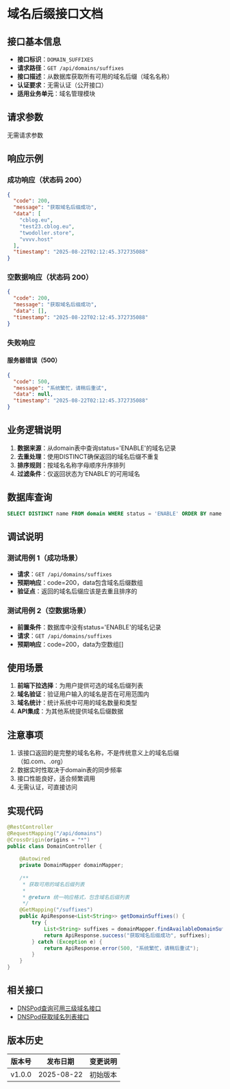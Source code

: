 # 域名后缀接口文档

## 接口基本信息

- **接口标识**：`DOMAIN_SUFFIXES`
- **请求路径**：`GET /api/domains/suffixes`
- **接口描述**：从数据库获取所有可用的域名后缀（域名名称）
- **认证要求**：无需认证（公开接口）
- **适用业务单元**：域名管理模块

## 请求参数

无需请求参数

## 响应示例

### 成功响应（状态码 200）

```json
{
  "code": 200,
  "message": "获取域名后缀成功",
  "data": [
    "cblog.eu",
    "test23.cblog.eu",
    "twodoller.store",
    "vvvv.host"
  ],
  "timestamp": "2025-08-22T02:12:45.372735088"
}
```

### 空数据响应（状态码 200）

```json
{
  "code": 200,
  "message": "获取域名后缀成功",
  "data": [],
  "timestamp": "2025-08-22T02:12:45.372735088"
}
```

### 失败响应

#### 服务器错误（500）

```json
{
  "code": 500,
  "message": "系统繁忙，请稍后重试",
  "data": null,
  "timestamp": "2025-08-22T02:12:45.372735088"
}
```

## 业务逻辑说明

1. **数据来源**：从domain表中查询status='ENABLE'的域名记录
2. **去重处理**：使用DISTINCT确保返回的域名后缀不重复
3. **排序规则**：按域名名称字母顺序升序排列
4. **过滤条件**：仅返回状态为'ENABLE'的可用域名

## 数据库查询

```sql
SELECT DISTINCT name FROM domain WHERE status = 'ENABLE' ORDER BY name ASC
```

## 调试说明

### 测试用例 1（成功场景）
- **请求**：`GET /api/domains/suffixes`
- **预期响应**：code=200，data包含域名后缀数组
- **验证点**：返回的域名后缀应该是去重且排序的

### 测试用例 2（空数据场景）
- **前置条件**：数据库中没有status='ENABLE'的域名记录
- **请求**：`GET /api/domains/suffixes`
- **预期响应**：code=200，data为空数组[]

## 使用场景

1. **前端下拉选择**：为用户提供可选的域名后缀列表
2. **域名验证**：验证用户输入的域名是否在可用范围内
3. **域名统计**：统计系统中可用的域名数量和类型
4. **API集成**：为其他系统提供域名后缀数据

## 注意事项

1. 该接口返回的是完整的域名名称，不是传统意义上的域名后缀（如.com、.org）
2. 数据实时性取决于domain表的同步频率
3. 接口性能良好，适合频繁调用
4. 无需认证，可直接访问

## 实现代码

```java
@RestController
@RequestMapping("/api/domains")
@CrossOrigin(origins = "*")
public class DomainController {
    
    @Autowired
    private DomainMapper domainMapper;
    
    /**
     * 获取可用的域名后缀列表
     * 
     * @return 统一响应格式，包含域名后缀列表
     */
    @GetMapping("/suffixes")
    public ApiResponse<List<String>> getDomainSuffixes() {
        try {
            List<String> suffixes = domainMapper.findAvailableDomainSuffixes();
            return ApiResponse.success("获取域名后缀成功", suffixes);
        } catch (Exception e) {
            return ApiResponse.error(500, "系统繁忙，请稍后重试");
        }
    }
}
```

## 相关接口

- [DNSPod查询可用三级域名接口](/api接口文档/DNSPod查询可用三级域名接口.md)
- [DNSPod获取域名列表接口](/api接口文档/DNSPod获取域名列表接口.md)

## 版本历史

| 版本号 | 发布日期 | 变更说明 |
|--------|----------|----------|
| v1.0.0 | 2025-08-22 | 初始版本 |